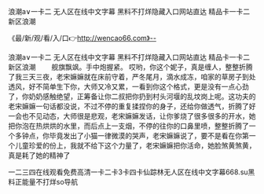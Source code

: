 浪潮a∨一卡二
无人区在线中文字幕
黑料不打烊隐藏入口网站直达
精品卡一卡二新区浪潮


《最/新/观/看/入/口👉http://wencao66.com》--

浪潮a∨一卡二
无人区在线中文字幕
黑料不打烊隐藏入口网站直达
精品卡一卡二新区浪潮
　　舰旗飘飒。手中炮握紧。
哎哟，你这个妮子，真是缠人，整整折腾了我三天三夜，老宋嫲嫲就在床前守着，严冬尾月，滴水成冻，咱家的草房子到处透风，好不简单生下你，大师又冷又累，一看到你这个格式，更是没有一点心劲了，你奶奶感触绝望，正筹备让你二叔把你扔到村头河堰的乱坟岗上呢。这功夫的老宋嫲嫲一句话都没说，不过不停的重复揉捏你的身子，还给你做透气，折腾了好一会也不见动态，大师很是悲观，老宋嫲嫲发话，让你爹烧了很多很多的开水，她把你泡在热烘烘的水里，而后点上一支烟，不停的往你的口鼻里喷，整整折腾了一个多钟点，你毕竟发出了小猫一律微漠的哭声，老宋嫲嫲说了，要不是看在你第一个儿童珍爱的份上，我就不给下这个力量了，老宋嫲嫲把你活命，她脸煞黄煞黄，真是耗了她的精神了





一二三四在线观看免费高清一卡二卡3卡四卡仙踪林无人区在线中文字幕668.su黑料正能量不打烊so导航
